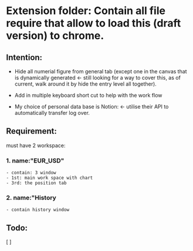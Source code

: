 
# **Extension folder**: Contain all file require that allow to load this (draft version) to chrome.

## Intention:

- Hide all numerial figure from general tab 
(except one in the canvas that is dynamically generated <- still looking for a way to cover this, as of current, walk around it by hide the entry level all together).

- Add in multiple keyboard short cut to help with the work flow

- My choice of personal data base is Notion: <- utilise their API to automatically transfer log over.
## Requirement:
must have 2 workspace:
### 1. name:"EUR_USD"
    - contain: 3 window 
    - 1st: main work space with chart 
    - 3rd: the position tab
### 2. name:"History
    - contain history window
## Todo:

[ ] 